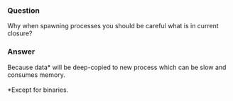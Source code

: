 ### Question
Why when spawning processes you should be careful what is in current
closure?


### Answer
Because data\* will be deep-copied to new process which can be slow and
consumes memory.\
\
\*Except for binaries.



